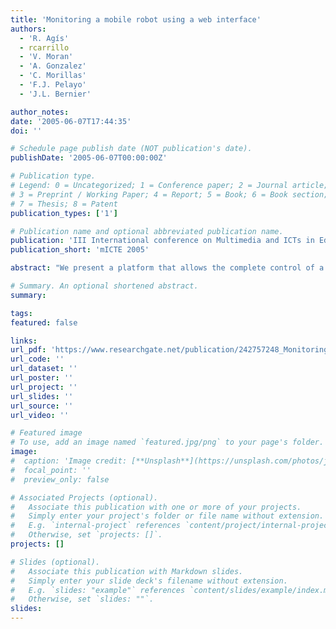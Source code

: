 ```yaml
---
title: 'Monitoring a mobile robot using a web interface'
authors:
  - 'R. Agís'
  - rcarrillo
  - 'V. Moran'
  - 'A. Gonzalez'
  - 'C. Morillas'
  - 'F.J. Pelayo'
  - 'J.L. Bernier'

author_notes:
date: '2005-06-07T17:44:35'
doi: ''

# Schedule page publish date (NOT publication's date).
publishDate: '2005-06-07T00:00:00Z'

# Publication type.
# Legend: 0 = Uncategorized; 1 = Conference paper; 2 = Journal article;
# 3 = Preprint / Working Paper; 4 = Report; 5 = Book; 6 = Book section;
# 7 = Thesis; 8 = Patent
publication_types: ['1']

# Publication name and optional abbreviated publication name.
publication: 'III International conference on Multimedia and ICTs in Education (mICTE2005)'
publication_short: 'mICTE 2005'

abstract: "We present a platform that allows the complete control of a mobile robot using a web interface. Both the robot and the web interface have been designed and implemented for educational purposes. This tool can be used for teaching and experimentation in different subjects related to hardware design, digital control systems, artificial intelligence and similar topics. The robot, that we named 'Frankebot' consists in a wheeled mobile platform containing multiple sensors (temperature, laser, radars, video cameras, micro- phones, etc), actuators and communication modules that can be remotely monitored. In this way, using a web interface, students can interact with the robot in real time, they can control its movement, can observe the state of the different magnitudes that its sensors measure and can receive the images and sounds that Frankebot captures from the environment. Also, they can reprogram via Internet the microcontroller and other reconfigurable chips of Frankebot, thus modifying remotely its behaviour."

# Summary. An optional shortened abstract.
summary:

tags:
featured: false

links:
url_pdf: 'https://www.researchgate.net/publication/242757248_Monitoring_a_mobile_robot_using_a_web_interface'
url_code: ''
url_dataset: ''
url_poster: ''
url_project: ''
url_slides: ''
url_source: ''
url_video: ''

# Featured image
# To use, add an image named `featured.jpg/png` to your page's folder.
image:
#  caption: 'Image credit: [**Unsplash**](https://unsplash.com/photos/jdD8gXaTZsc)'
#  focal_point: ''
#  preview_only: false

# Associated Projects (optional).
#   Associate this publication with one or more of your projects.
#   Simply enter your project's folder or file name without extension.
#   E.g. `internal-project` references `content/project/internal-project/index.md`.
#   Otherwise, set `projects: []`.
projects: []

# Slides (optional).
#   Associate this publication with Markdown slides.
#   Simply enter your slide deck's filename without extension.
#   E.g. `slides: "example"` references `content/slides/example/index.md`.
#   Otherwise, set `slides: ""`.
slides:
---
```

